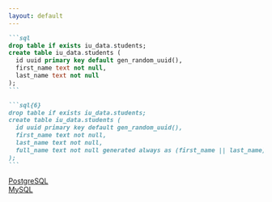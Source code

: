 ```yaml
---
layout: default
---
```


<ChallengeHeader index="10"/>

````md magic-move {at:2}
```sql
drop table if exists iu_data.students;
create table iu_data.students (
  id uuid primary key default gen_random_uuid(),
  first_name text not null,
  last_name text not null
);
```

```sql{6}
drop table if exists iu_data.students;
create table iu_data.students (
  id uuid primary key default gen_random_uuid(),
  first_name text not null,
  last_name text not null,
  full_name text not null generated always as (first_name || last_name) stored
);
```
````

<div class="flex gap-6 absolute bottom left">
  <div class="flex flex-col items-center gap-2 duration-500" v-click>
    <div class="i-devicon-postgresql text-6xl"/>
    <a href="https://postgresql.org/" target="_blank">
      PostgreSQL
    </a>
  </div>
  <div class="flex flex-col items-center gap-2 duration-500" v-after>
    <div class="i-devicon-mysql text-6xl"/>
    <a href="https://www.mysql.com/" target="_blank">
      MySQL
    </a>
  </div>
</div>

<PageNumber/>
